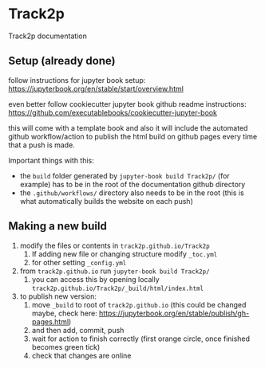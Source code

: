 # Track2p

Track2p documentation

## Setup (already done)

follow instructions for jupyter book setup:
https://jupyterbook.org/en/stable/start/overview.html

even better follow cookiecutter jupyter book github readme instructions: https://github.com/executablebooks/cookiecutter-jupyter-book

this will come with a template book and also it will include the automated github workflow/action to publish the html build on github pages every time that a push is made.

Important things with this:
- the `build` folder generated by `jupyter-book build Track2p/` (for example) has to be in the root of the documentation github directory
- the `.github/workflows/` directory also needs to be in the root (this is what automatically builds the website on each push)

## Making a new build

1) modify the files or contents in `track2p.github.io/Track2p`
	1) If adding new file or changing structure modify `_toc.yml`
	2) for other setting `_config.yml`
2) from `track2p.github.io` run `jupyter-book build Track2p/`
	1) you can access this by opening locally `track2p.github.io/Track2p/_build/html/index.html`
3) to publish new version:
	1) move `_build` to root of `track2p.github.io` (this could be changed maybe, check here: https://jupyterbook.org/en/stable/publish/gh-pages.html)
	2) and then add, commit, push
	3) wait for action to finish correctly (first orange circle, once finished becomes green tick)
	4) check that changes are online
